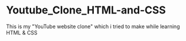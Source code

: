 # Youtube_Clone_HTML-and-CSS
This is my "YouTube website clone" which i tried to make while learning HTML &amp; CSS
